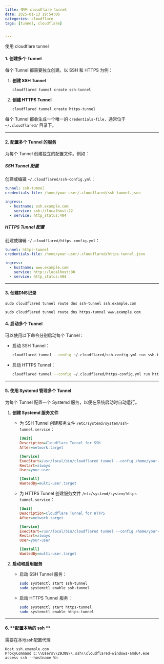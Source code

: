 ```yaml
---
title: 使用 cloudflare tunnel
date: 2025-01-13 19:54:06
categories: cloudflare
tags: [tunnel, cloudflare]


---
```


使用 cloudflare tunnel

<!-- more --> 

#### 1. **创建多个 Tunnel**

每个 Tunnel 都需要独立创建。以 SSH 和 HTTPS 为例：

1. **创建 SSH Tunnel**

   ```bash
   cloudflared tunnel create ssh-tunnel
   ```

2. **创建 HTTPS Tunnel**

   ```bash
   cloudflared tunnel create https-tunnel
   ```

每个 Tunnel 都会生成一个唯一的 `credentials-file`，通常位于 `~/.cloudflared/` 目录下。

------

#### 2. **配置多个 Tunnel 的服务**

为每个 Tunnel 创建独立的配置文件。例如：

##### **SSH Tunnel 配置**

创建或编辑 `~/.cloudflared/ssh-config.yml`：

```yaml
tunnel: ssh-tunnel
credentials-file: /home/your-user/.cloudflared/ssh-tunnel.json

ingress:
  - hostname: ssh.example.com
    service: ssh://localhost:22
  - service: http_status:404
```

##### **HTTPS Tunnel 配置**

创建或编辑 `~/.cloudflared/https-config.yml`：

```yaml
tunnel: https-tunnel
credentials-file: /home/your-user/.cloudflared/https-tunnel.json

ingress:
  - hostname: www.example.com
    service: http://localhost:80
  - service: http_status:404
```

------

#### 3. **创建DNS记录**

```
sudo cloudflared tunnel route dns ssh-tunnel ssh.example.com

sudo cloudflared tunnel route dns https-tunnel www.example.com
```



#### 4. **启动多个 Tunnel**

可以使用以下命令分别启动每个 Tunnel：

- 启动 SSH Tunnel：

  ```bash
  cloudflared tunnel --config ~/.cloudflared/ssh-config.yml run ssh-tunnel
  ```

- 启动 HTTPS Tunnel：

  ```bash
  cloudflared tunnel --config ~/.cloudflared/https-config.yml run https-tunnel
  ```

------

#### 5. **使用 Systemd 管理多个 Tunnel**

为每个 Tunnel 配置一个 Systemd 服务，以便在系统启动时自动运行。

1. **创建 Systemd 服务文件**

   - 为 SSH Tunnel 创建服务文件 `/etc/systemd/system/ssh-tunnel.service`：

     ```ini
     [Unit]
     Description=Cloudflare Tunnel for SSH
     After=network.target
     
     [Service]
     ExecStart=/usr/local/bin/cloudflared tunnel --config /home/your-user/.cloudflared/ssh-config.yml run ssh-tunnel
     Restart=always
     User=your-user
     
     [Install]
     WantedBy=multi-user.target
     ```

   - 为 HTTPS Tunnel 创建服务文件 `/etc/systemd/system/https-tunnel.service`：

     ```ini
     [Unit]
     Description=Cloudflare Tunnel for HTTPS
     After=network.target
     
     [Service]
     ExecStart=/usr/local/bin/cloudflared tunnel --config /home/your-user/.cloudflared/https-config.yml run https-tunnel
     Restart=always
     User=your-user
     
     [Install]
     WantedBy=multi-user.target
     ```

2. **启动和启用服务**

   - 启动 SSH Tunnel 服务：

     ```bash
     sudo systemctl start ssh-tunnel
     sudo systemctl enable ssh-tunnel
     ```

   - 启动 HTTPS Tunnel 服务：

     ```bash
     sudo systemctl start https-tunnel
     sudo systemctl enable https-tunnel
     ```

------

#### 6. **配置本地的 ssh **

需要在本地ssh配置代理

```
Host ssh.example.com
ProxyCommand C:\\Users\\29308\\.ssh\\cloudflared-windows-amd64.exe access ssh --hostname %h
```

